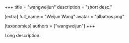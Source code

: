 +++
title = "wangweijun"
description = "short desc."

[extra]
full_name = "Weijun Wang"
avatar = "albatros.png"

[taxonomies]
authors = ["wangweijun"]
+++

Long description.